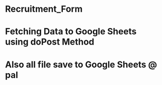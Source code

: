 # Recruitment_Form
Fetching Data to Google Sheets using doPost Method
==============================================
Also all file save to Google Sheets @ pal 
==============================================

